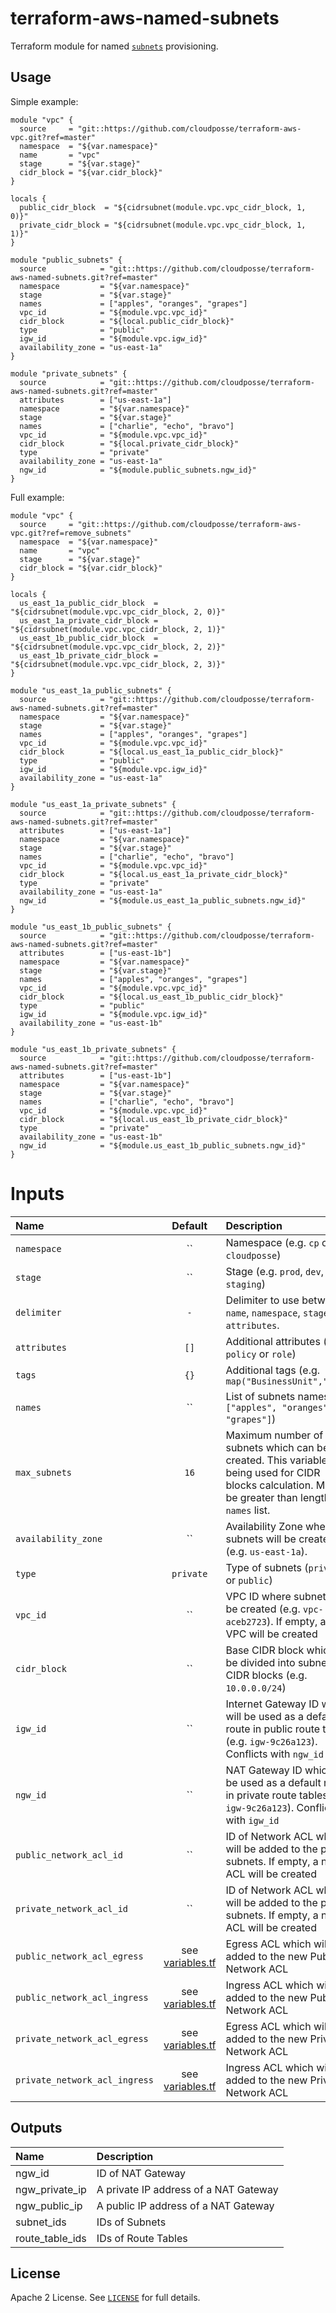 # terraform-aws-named-subnets

Terraform module for named [`subnets`](http://docs.aws.amazon.com/AmazonVPC/latest/UserGuide/VPC_Subnets.html) provisioning.


## Usage

Simple example:

```hcl
module "vpc" {
  source     = "git::https://github.com/cloudposse/terraform-aws-vpc.git?ref=master"
  namespace  = "${var.namespace}"
  name       = "vpc"
  stage      = "${var.stage}"
  cidr_block = "${var.cidr_block}"
}

locals {
  public_cidr_block  = "${cidrsubnet(module.vpc.vpc_cidr_block, 1, 0)}"
  private_cidr_block = "${cidrsubnet(module.vpc.vpc_cidr_block, 1, 1)}"
}

module "public_subnets" {
  source            = "git::https://github.com/cloudposse/terraform-aws-named-subnets.git?ref=master"
  namespace         = "${var.namespace}"
  stage             = "${var.stage}"
  names             = ["apples", "oranges", "grapes"]
  vpc_id            = "${module.vpc.vpc_id}"
  cidr_block        = "${local.public_cidr_block}"
  type              = "public"
  igw_id            = "${module.vpc.igw_id}"
  availability_zone = "us-east-1a"
}

module "private_subnets" {
  source            = "git::https://github.com/cloudposse/terraform-aws-named-subnets.git?ref=master"
  attributes        = ["us-east-1a"]
  namespace         = "${var.namespace}"
  stage             = "${var.stage}"
  names             = ["charlie", "echo", "bravo"]
  vpc_id            = "${module.vpc.vpc_id}"
  cidr_block        = "${local.private_cidr_block}"
  type              = "private"
  availability_zone = "us-east-1a"
  ngw_id            = "${module.public_subnets.ngw_id}"
}
```

Full example:

```hcl
module "vpc" {
  source     = "git::https://github.com/cloudposse/terraform-aws-vpc.git?ref=remove_subnets"
  namespace  = "${var.namespace}"
  name       = "vpc"
  stage      = "${var.stage}"
  cidr_block = "${var.cidr_block}"
}

locals {
  us_east_1a_public_cidr_block  = "${cidrsubnet(module.vpc.vpc_cidr_block, 2, 0)}"
  us_east_1a_private_cidr_block = "${cidrsubnet(module.vpc.vpc_cidr_block, 2, 1)}"
  us_east_1b_public_cidr_block  = "${cidrsubnet(module.vpc.vpc_cidr_block, 2, 2)}"
  us_east_1b_private_cidr_block = "${cidrsubnet(module.vpc.vpc_cidr_block, 2, 3)}"
}

module "us_east_1a_public_subnets" {
  source            = "git::https://github.com/cloudposse/terraform-aws-named-subnets.git?ref=master"
  namespace         = "${var.namespace}"
  stage             = "${var.stage}"
  names             = ["apples", "oranges", "grapes"]
  vpc_id            = "${module.vpc.vpc_id}"
  cidr_block        = "${local.us_east_1a_public_cidr_block}"
  type              = "public"
  igw_id            = "${module.vpc.igw_id}"
  availability_zone = "us-east-1a"
}

module "us_east_1a_private_subnets" {
  source            = "git::https://github.com/cloudposse/terraform-aws-named-subnets.git?ref=master"
  attributes        = ["us-east-1a"]
  namespace         = "${var.namespace}"
  stage             = "${var.stage}"
  names             = ["charlie", "echo", "bravo"]
  vpc_id            = "${module.vpc.vpc_id}"
  cidr_block        = "${local.us_east_1a_private_cidr_block}"
  type              = "private"
  availability_zone = "us-east-1a"
  ngw_id            = "${module.us_east_1a_public_subnets.ngw_id}"
}

module "us_east_1b_public_subnets" {
  source            = "git::https://github.com/cloudposse/terraform-aws-named-subnets.git?ref=master"
  attributes        = ["us-east-1b"]
  namespace         = "${var.namespace}"
  stage             = "${var.stage}"
  names             = ["apples", "oranges", "grapes"]
  vpc_id            = "${module.vpc.vpc_id}"
  cidr_block        = "${local.us_east_1b_public_cidr_block}"
  type              = "public"
  igw_id            = "${module.vpc.igw_id}"
  availability_zone = "us-east-1b"
}

module "us_east_1b_private_subnets" {
  source            = "git::https://github.com/cloudposse/terraform-aws-named-subnets.git?ref=master"
  attributes        = ["us-east-1b"]
  namespace         = "${var.namespace}"
  stage             = "${var.stage}"
  names             = ["charlie", "echo", "bravo"]
  vpc_id            = "${module.vpc.vpc_id}"
  cidr_block        = "${local.us_east_1b_private_cidr_block}"
  type              = "private"
  availability_zone = "us-east-1b"
  ngw_id            = "${module.us_east_1b_public_subnets.ngw_id}"
}
```

# Inputs

| Name                          | Default               | Description                                                                                                                                                                               | Required |
|:------------------------------|:---------------------:|:------------------------------------------------------------------------------------------------------------------------------------------------------------------------------------------|:--------:|
| `namespace`                   | ``                    | Namespace (e.g. `cp` or `cloudposse`)                                                                                                                                                     |   Yes    |
| `stage`                       | ``                    | Stage (e.g. `prod`, `dev`, `staging`)                                                                                                                                                     |   Yes    |
| `delimiter`                   | `-`                   | Delimiter to use between `name`, `namespace`, `stage`, `attributes`.                                                                                                                      |    No    |
| `attributes`                  | `[]`                  | Additional attributes (e.g. `policy` or `role`)                                                                                                                                           |    No    |
| `tags`                        | `{}`                  | Additional tags  (e.g. `map("BusinessUnit","XYZ")`                                                                                                                                        |    No    |
| `names`                       | ``                    | List of subnets names (e.g. `["apples", "oranges", "grapes"]`)                                                                                                                            |   Yes    |
| `max_subnets`                 | `16`                  | Maximum number of subnets which can be created. This variable is being used for CIDR blocks calculation. MUST be greater than length of `names` list.                                     |    No    |
| `availability_zone`           | ``                    | Availability Zone where subnets will be created (e.g. `us-east-1a`).                                                                                                                      |   Yes    |
| `type`                        | `private`             | Type of subnets (`private` or `public`)                                                                                                                                                   |    No    |
| `vpc_id`                      | ``                    | VPC ID where subnets will be created (e.g. `vpc-aceb2723`). If empty, a new VPC will be created                                                                                           |   Yes    |
| `cidr_block`                  | ``                    | Base CIDR block which will be divided into subnet CIDR blocks (e.g. `10.0.0.0/24`)                                                                                                        |    No    |
| `igw_id`                      | ``                    | Internet Gateway ID which will be used as a default route in public route tables (e.g. `igw-9c26a123`). Conflicts with `ngw_id`                                                           |   Yes    |
| `ngw_id`                      | ``                    | NAT Gateway ID which will be used as a default route in private route tables (e.g. `igw-9c26a123`). Conflicts with `igw_id`                                                               |   Yes    |
| `public_network_acl_id`       | ``                    | ID of Network ACL which will be added to the public subnets.  If empty, a new ACL will be created                                                                                         |    No    |
| `private_network_acl_id`      | ``                    | ID of Network ACL which will be added to the private subnets.  If empty, a new ACL will be created                                                                                        |    No    |
| `public_network_acl_egress`   | see [variables.tf](https://github.com/cloudposse/terraform-aws-named-subnets/blob/master/variables.tf)    | Egress ACL which will be added to the new Public Network ACL                                          |    No    |
| `public_network_acl_ingress`  | see [variables.tf](https://github.com/cloudposse/terraform-aws-named-subnets/blob/master/variables.tf)    | Ingress ACL which will be added to the new Public Network ACL                                         |    No    |
| `private_network_acl_egress`  | see [variables.tf](https://github.com/cloudposse/terraform-aws-named-subnets/blob/master/variables.tf)    | Egress ACL which will be added to the new Private Network ACL                                         |    No    |
| `private_network_acl_ingress` | see [variables.tf](https://github.com/cloudposse/terraform-aws-named-subnets/blob/master/variables.tf)    | Ingress ACL which will be added to the new Private Network ACL                                        |    No    |


## Outputs

| Name            | Description                                  |
|:----------------|:---------------------------------------------|
| ngw_id          | ID of NAT Gateway                            |
| ngw_private_ip  | A private IP address of a NAT Gateway        |
| ngw_public_ip   | A public IP address of a NAT Gateway         |
| subnet_ids      | IDs of Subnets                               |
| route_table_ids | IDs of Route Tables                          |


## License

Apache 2 License. See [`LICENSE`](LICENSE) for full details.
